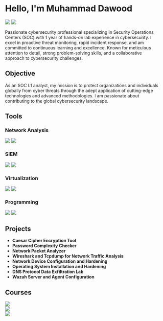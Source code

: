 # Hello, I'm Muhammad Dawood
<a href="https://www.linkedin.com/in/idavidkhan/"><img src="https://img.shields.io/badge/-LinkedIn-0072b1?&style=for-the-badge&logo=linkedin&logoColor=white" /></a>
<a href="https://tryhackme.com/r/p/idavidkhan">
    <img src="https://img.shields.io/badge/-TryHackMe-2D5B8B?&style=for-the-badge&logo=tryhackme&logoColor=white" />
</a>

Passionate cybersecurity professional specializing in Security Operations Centers (SOC) with 1 year of hands-on lab experience in cybersecurity. I excel in proactive threat monitoring, rapid incident response, and am committed to continuous learning and excellence. Known for meticulous attention to detail, strong problem-solving skills, and a collaborative approach to cybersecurity challenges.

## Objective

As an SOC L1 analyst, my mission is to protect organizations and individuals globally from cyber threats through the adept application of cutting-edge technologies and advanced methodologies. I am passionate about contributing to the global cybersecurity landscape.


## Tools
### Network Analysis
<div>
    <img src="https://img.shields.io/badge/-Wireshark-1679A7?&style=for-the-badge&logo=Wireshark&logoColor=white" />
    <img src="https://img.shields.io/badge/-Tcpdump-1679A7?&style=for-the-badge&logoColor=white" />
</div>

### SIEM
<div>
    <img src="https://img.shields.io/badge/-Splunk-000000?&style=for-the-badge&logo=Splunk&logoColor=white" />
    <img src="https://img.shields.io/badge/-Wazuh-005571?&style=for-the-badge&logo=Wazuh&logoColor=white" />
</div>


### Virtualization
<div>
    <img src="https://img.shields.io/badge/-VMware-607078?&style=for-the-badge&logo=VMware&logoColor=white" />
    <img src="https://img.shields.io/badge/-VirtualBox-183A61?&style=for-the-badge&logo=VirtualBox&logoColor=white" />
</div>

### Programming
<div>
  <img src="https://img.shields.io/badge/Python-%233776AB.svg?style=for-the-badge&logo=python&logoColor=white" />
  <img src="https://img.shields.io/badge/SQL-%234479A1.svg?style=for-the-badge&logo=mysql&logoColor=white" />
</div>

## Projects
- **Caesar Cipher Encryption Tool**
- **Password Complexity Checker**
- **Network Packet Analyzer**
- **Wireshark and Tcpdump for Network Traffic Analysis**
- **Network Device Configuration and Hardening**
- **Operating System Installation and Hardening**
- **DNS Protocol Data Exfiltration Lab**
- **Wazuh Server and Agent Configuration**

## Courses
<div>
    <img src="https://img.shields.io/badge/-Google_Cybersecurity_Professional_Certificate-4285F4?&style=for-the-badge&logo=Google&logoColor=white" />
</div>
<div>
  <img src="https://img.shields.io/badge/-Cisco_Networking_Basics-1A1D23?&style=for-the-badge&logo=Cisco&logoColor=white" />
</div>
<a href="[YOUR_CERTIFICATE_LINK_HERE](https://www.udemy.com/certificate/UC-d9ad72d0-e11c-4367-9b58-bf3ae6ea48ff/)">
    <img src="https://img.shields.io/badge/-Udemy-EC5252?&style=for-the-badge&logo=udemy&logoColor=white" />
</a>
